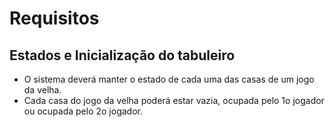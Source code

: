 # Requisitos
## Estados e Inicialização do tabuleiro
* O sistema deverá manter o estado de cada uma das casas de um jogo da velha. 
* Cada casa do jogo da velha poderá estar vazia, ocupada pelo 1o jogador ou ocupada pelo 2o jogador. 
